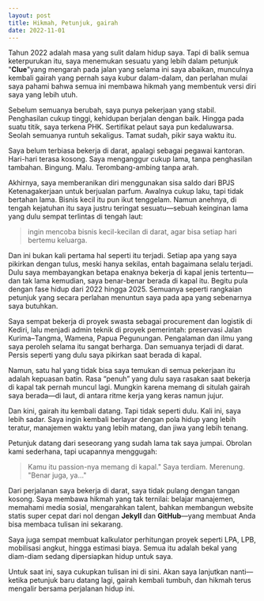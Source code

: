 ```yaml
---
layout: post
title: Hikmah, Petunjuk, gairah
date: 2022-11-01
---
```

Tahun 2022 adalah masa yang sulit dalam hidup saya. Tapi di balik semua keterpurukan itu, saya menemukan sesuatu yang lebih dalam petunjuk "**Clue**"yang mengarah pada jalan yang selama ini saya abaikan, munculnya kembali gairah yang pernah saya kubur dalam-dalam, dan perlahan mulai saya pahami bahwa semua ini membawa hikmah yang membentuk versi diri saya yang lebih utuh.

Sebelum semuanya berubah, saya punya pekerjaan yang stabil. Penghasilan cukup tinggi, kehidupan berjalan dengan baik. Hingga pada suatu titik, saya terkena PHK. Sertifikat pelaut saya pun kedaluwarsa. Seolah semuanya runtuh sekaligus. Tamat sudah, pikir saya waktu itu.

Saya belum terbiasa bekerja di darat, apalagi sebagai pegawai kantoran. Hari-hari terasa kosong. Saya menganggur cukup lama, tanpa penghasilan tambahan. Bingung. Malu. Terombang-ambing tanpa arah.

Akhirnya, saya memberanikan diri menggunakan sisa saldo dari BPJS Ketenagakerjaan untuk berjualan parfum. Awalnya cukup laku, tapi tidak bertahan lama. Bisnis kecil itu pun ikut tenggelam. Namun anehnya, di tengah kejatuhan itu saya justru teringat sesuatu—sebuah keinginan lama yang dulu sempat terlintas di tengah laut:

> ingin mencoba bisnis kecil-kecilan di darat, agar bisa setiap hari bertemu keluarga.

Dan ini bukan kali pertama hal seperti itu terjadi. Setiap apa yang saya pikirkan dengan tulus, meski hanya sekilas, entah bagaimana selalu terjadi.
Dulu saya membayangkan betapa enaknya bekerja di kapal jenis tertentu—dan tak lama kemudian, saya benar-benar berada di kapal itu. Begitu pula dengan fase hidup dari 2022 hingga 2025. 
Semuanya seperti rangkaian petunjuk yang secara perlahan menuntun saya pada apa yang sebenarnya saya butuhkan.

Saya sempat bekerja di proyek swasta sebagai procurement dan logistik di Kediri, lalu menjadi admin teknik di proyek pemerintah: preservasi Jalan Kurima–Tangma, Wamena, Papua Pegunungan. Pengalaman dan ilmu yang saya peroleh selama itu sangat berharga.
Dan semuanya terjadi di darat.
Persis seperti yang dulu saya pikirkan saat berada di kapal.

Namun, satu hal yang tidak bisa saya temukan di semua pekerjaan itu adalah kepuasan batin.
Rasa “penuh” yang dulu saya rasakan saat bekerja di kapal tak pernah muncul lagi. Mungkin karena memang di situlah gairah saya berada—di laut, di antara ritme kerja yang keras namun jujur.

Dan kini, gairah itu kembali datang. Tapi tidak seperti dulu. Kali ini, saya lebih sadar. Saya ingin kembali berlayar dengan pola hidup yang lebih teratur, manajemen waktu yang lebih matang, dan jiwa yang lebih tenang.

Petunjuk datang dari seseorang yang sudah lama tak saya jumpai. Obrolan kami sederhana, tapi ucapannya menggugah:
> Kamu itu passion-nya memang di kapal."
> Saya terdiam. Merenung.
> "Benar juga, ya..."

Dari perjalanan saya bekerja di darat, saya tidak pulang dengan tangan kosong. Saya membawa hikmah yang tak ternilai: belajar manajemen, memahami media sosial, mengarahkan talent, bahkan membangun website statis super cepat dari nol dengan **Jekyll** dan **GitHub**—yang membuat Anda bisa membaca tulisan ini sekarang.

Saya juga sempat membuat kalkulator perhitungan proyek seperti LPA, LPB, mobilisasi angkut, hingga estimasi biaya. Semua itu adalah bekal yang diam-diam sedang dipersiapkan hidup untuk saya.

Untuk saat ini, saya cukupkan tulisan ini di sini.
Akan saya lanjutkan nanti—ketika petunjuk baru datang lagi, gairah kembali tumbuh, dan hikmah terus mengalir bersama perjalanan hidup ini.
